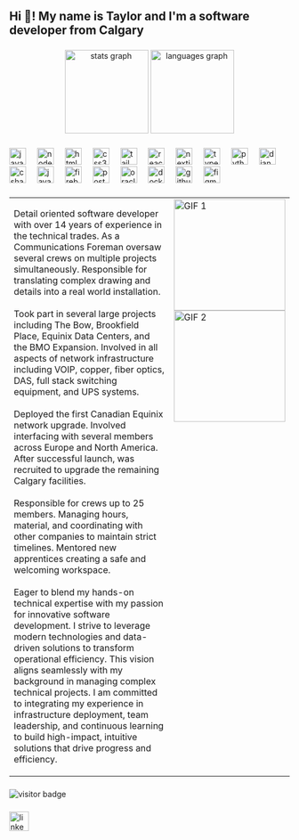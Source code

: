 <h2 align="left">Hi 👋! My name is Taylor and I'm a software developer from Calgary</h2>

###

<div align="center">
  <img src="https://github-readme-stats.vercel.app/api?username=tcrowe14&hide_title=false&hide_rank=false&show_icons=true&include_all_commits=true&count_private=true&disable_animations=false&theme=dracula&locale=en&hide_border=false" height="150" alt="stats graph"  />
  <img src="https://github-readme-stats.vercel.app/api/top-langs?username=tcrowe14&locale=en&hide_title=false&layout=compact&card_width=320&langs_count=5&theme=dracula&hide_border=false" height="150" alt="languages graph"  />
</div>

###

<div align="left">
  <img src="https://cdn.jsdelivr.net/gh/devicons/devicon/icons/javascript/javascript-original.svg" height="30" alt="javascript logo"  />
  <img width="12" />
  <img src="https://cdn.jsdelivr.net/gh/devicons/devicon/icons/nodejs/nodejs-original.svg" height="30" alt="nodejs logo"  />
  <img width="12" />
  <img src="https://cdn.jsdelivr.net/gh/devicons/devicon/icons/html5/html5-original.svg" height="30" alt="html5 logo"  />
  <img width="12" />
  <img src="https://cdn.jsdelivr.net/gh/devicons/devicon/icons/css3/css3-original.svg" height="30" alt="css3 logo"  />
  <img width="12" />
  <img src="https://cdn.jsdelivr.net/gh/devicons/devicon/icons/tailwindcss/tailwindcss-original-wordmark.svg" height="30" alt="tailwindcss logo"  />
  <img width="12" />
  <img src="https://cdn.jsdelivr.net/gh/devicons/devicon/icons/react/react-original.svg" height="30" alt="react logo"  />
  <img width="12" />
  <img src="https://cdn.jsdelivr.net/gh/devicons/devicon/icons/nextjs/nextjs-original.svg" height="30" alt="nextjs logo"  />
  <img width="12" />
  <img src="https://cdn.jsdelivr.net/gh/devicons/devicon/icons/typescript/typescript-original.svg" height="30" alt="typescript logo"  />
  <img width="12" />
  <img src="https://cdn.jsdelivr.net/gh/devicons/devicon/icons/python/python-original.svg" height="30" alt="python logo"  />
  <img width="12" />
  <img src="https://cdn.jsdelivr.net/gh/devicons/devicon/icons/django/django-plain.svg" height="30" alt="django logo"  />
  <img width="12" />
  <img src="https://cdn.jsdelivr.net/gh/devicons/devicon/icons/csharp/csharp-original.svg" height="30" alt="csharp logo"  />
  <img width="12" />
  <img src="https://cdn.jsdelivr.net/gh/devicons/devicon/icons/java/java-original.svg" height="30" alt="java logo"  />
  <img width="12" />
  <img src="https://cdn.jsdelivr.net/gh/devicons/devicon/icons/firebase/firebase-plain.svg" height="30" alt="firebase logo"  />
  <img width="12" />
  <img src="https://cdn.jsdelivr.net/gh/devicons/devicon/icons/postgresql/postgresql-original.svg" height="30" alt="postgresql logo"  />
  <img width="12" />
  <img src="https://cdn.jsdelivr.net/gh/devicons/devicon/icons/oracle/oracle-original.svg" height="30" alt="oracle logo"  />
  <img width="12" />
  <img src="https://cdn.jsdelivr.net/gh/devicons/devicon/icons/docker/docker-original.svg" height="30" alt="docker logo"  />
  <img width="12" />
  <img src="https://cdn.jsdelivr.net/gh/devicons/devicon/icons/github/github-original.svg" height="30" alt="github logo"  />
  <img width="12" />
  <img src="https://cdn.jsdelivr.net/gh/devicons/devicon/icons/figma/figma-original.svg" height="30" alt="figma logo"  />
</div>

###

<!-- Table layout with hidden borders -->
<table style="border: none; border-collapse: collapse;">
  <tr>
    <!-- Left Cell: Main Text -->
    <td valign="top" width="70%" style="border: none;">
      <p align="left">
        Detail oriented software developer with over 14 years of experience in the technical trades. As a Communications Foreman oversaw several crews on multiple projects simultaneously. Responsible for translating complex drawing and details into a real world installation.<br><br>
        Took part in several large projects including The Bow, Brookfield Place, Equinix Data Centers, and the BMO Expansion. Involved in all aspects of network infrastructure including VOIP, copper, fiber optics, DAS, full stack switching equipment, and UPS systems.<br><br>
        Deployed the first Canadian Equinix network upgrade. Involved interfacing with several members across Europe and North America. After successful launch, was recruited to upgrade the remaining Calgary facilities.<br><br>
        Responsible for crews up to 25 members. Managing hours, material, and coordinating with other companies to maintain strict timelines. Mentored new apprentices creating a safe and welcoming workspace.<br><br>
        Eager to blend my hands-on technical expertise with my passion for innovative software development. I strive to leverage modern technologies and data-driven solutions to transform operational efficiency. This vision aligns seamlessly with my background in managing complex technical projects. I am committed to integrating my experience in infrastructure deployment, team leadership, and continuous learning to build high-impact, intuitive solutions that drive progress and efficiency.
      </p>
    </td>
    <!-- Right Cell: Stacked GIFs -->
    <td valign="top" width="30%" style="border: none;">
      <img src="https://media2.giphy.com/media/v1.Y2lkPTc5MGI3NjExdm51bXFmejdzM2p5dTJxZnBxYWlzcDJ1a3djYXE2dXlzcTlkczBhZCZlcD12MV9pbnRlcm5hbF9naWZfYnlfaWQmY3Q9Zw/QMHoU66sBXqqLqYvGO/giphy.gif" height="200" alt="GIF 1"  /><br>
      <img src="https://media2.giphy.com/media/v1.Y2lkPTc5MGI3NjExbjJ1enA3MHZ1Z2Z0dmJweDQzZ2ZoM29lbTYycGZxMnkyYjlqOXJyOCZlcD12MV9pbnRlcm5hbF9naWZfYnlfaWQmY3Q9Zw/QAyjPLqflqGQw/giphy.gif" height="200" alt="GIF 2"  />
    </td>
  </tr>
</table>

###

<div align="left">
  <img src="https://visitor-badge.laobi.icu/badge?page_id=tcrowe14.tcrowe14&left_color=cornflowerblue&right_color=burlywood" alt="visitor badge"  />
</div>

###

<div align="left">
  <a href="https://www.linkedin.com/in/taylor-crowe-7a3560294/" target="_blank">
    <img src="https://img.shields.io/static/v1?message=LinkedIn&logo=linkedin&label=&color=0077B5&logoColor=white&labelColor=&style=for-the-badge" height="35" alt="linkedin logo"  />
  </a>
</div>
